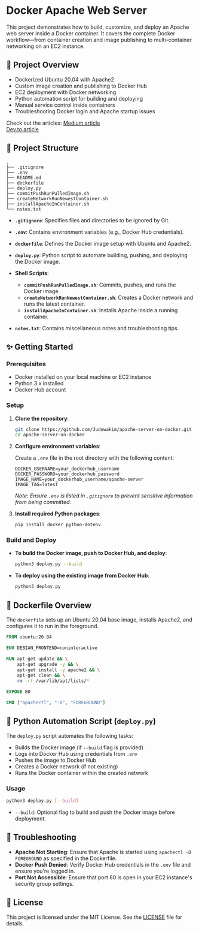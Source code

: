 # Docker Apache Web Server

This project demonstrates how to build, customize, and deploy an Apache web server inside a Docker container. It covers the complete Docker workflow—from container creation and image publishing to multi-container networking on an EC2 instance.

## 📀 Project Overview

* Dockerized Ubuntu 20.04 with Apache2
* Custom image creation and publishing to Docker Hub
* EC2 deployment with Docker networking
* Python automation script for building and deploying
* Manual service control inside containers
* Troubleshooting Docker login and Apache startup issues

Check out the articles:
[Medium article](https://medium.com/aws-in-plain-english/end-to-end-docker-apache-server-build-push-and-networked-deploy-b33b9323da3d) <br>
[Dev.to article](https://dev.to.com/vvakim/end-to-end-docker-apache-server-build-push-and-networked-deploy-gd3)

## 📁 Project Structure

```
.
├── .gitignore
├── .env
├── README.md
├── dockerfile
├── deploy.py
├── commitPushRunPulledImage.sh
├── createNetworkRunNewestContainer.sh
├── installApacheInContainer.sh
└── notes.txt
```

* **`.gitignore`**: Specifies files and directories to be ignored by Git.
* **`.env`**: Contains environment variables (e.g., Docker Hub credentials).
* **`dockerfile`**: Defines the Docker image setup with Ubuntu and Apache2.
* **`deploy.py`**: Python script to automate building, pushing, and deploying the Docker image.
* **Shell Scripts**:

  * **`commitPushRunPulledImage.sh`**: Commits, pushes, and runs the Docker image.
  * **`createNetworkRunNewestContainer.sh`**: Creates a Docker network and runs the latest container.
  * **`installApacheInContainer.sh`**: Installs Apache inside a running container.
* **`notes.txt`**: Contains miscellaneous notes and troubleshooting tips.

## ✨ Getting Started

### Prerequisites

* Docker installed on your local machine or EC2 instance
* Python 3.x installed
* Docker Hub account

### Setup

1. **Clone the repository**:

   ```bash
   git clone https://github.com/Judewakim/apache-server-on-docker.git
   cd apache-server-on-docker
   ```

2. **Configure environment variables**:

   Create a `.env` file in the root directory with the following content:

   ```env
   DOCKER_USERNAME=your_dockerhub_username
   DOCKER_PASSWORD=your_dockerhub_password
   IMAGE_NAME=your_dockerhub_username/apache-server
   IMAGE_TAG=latest
   ```

   *Note: Ensure `.env` is listed in `.gitignore` to prevent sensitive information from being committed.*

3. **Install required Python packages**:

   ```bash
   pip install docker python-dotenv
   ```

### Build and Deploy

* **To build the Docker image, push to Docker Hub, and deploy**:

  ```bash
  python3 deploy.py --build
  ```

* **To deploy using the existing image from Docker Hub**:

  ```bash
  python3 deploy.py
  ```

## 🐳 Dockerfile Overview

The `dockerfile` sets up an Ubuntu 20.04 base image, installs Apache2, and configures it to run in the foreground.

```Dockerfile
FROM ubuntu:20.04

ENV DEBIAN_FRONTEND=noninteractive

RUN apt-get update && \
    apt-get upgrade -y && \
    apt-get install -y apache2 && \
    apt-get clean && \
    rm -rf /var/lib/apt/lists/*

EXPOSE 80

CMD ["apachectl", "-D", "FOREGROUND"]
```

## 🐍 Python Automation Script (`deploy.py`)

The `deploy.py` script automates the following tasks:

* Builds the Docker image (if `--build` flag is provided)
* Logs into Docker Hub using credentials from `.env`
* Pushes the image to Docker Hub
* Creates a Docker network (if not existing)
* Runs the Docker container within the created network

### Usage

```bash
python3 deploy.py [--build]
```

* `--build`: Optional flag to build and push the Docker image before deployment.

## 📝 Troubleshooting

* **Apache Not Starting**: Ensure that Apache is started using `apachectl -D FOREGROUND` as specified in the Dockerfile.
* **Docker Push Denied**: Verify Docker Hub credentials in the `.env` file and ensure you're logged in.
* **Port Not Accessible**: Ensure that port 80 is open in your EC2 instance's security group settings.

## 📄 License

This project is licensed under the MIT License. See the [LICENSE](LICENSE) file for details.
